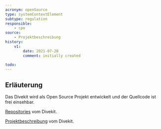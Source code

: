 ```yaml
---
acronym: openSource
type: systemContextElement
subtype: regulation
responsible:
    - cpo
source:
    - Projektbeschreibung
history:
    v1:
        date: 2021-07-28
        comment: initially created
        
todo:
---
```


## Erläuterung

Das Divekit wird als Open Source Projekt entwickelt und der Quellcode ist frei einsehbar.

[Repositories](https://github.com/divekit) vom Divekit.

[Projektbeschreibung](https://github.com/divekit) vom Divekit.
